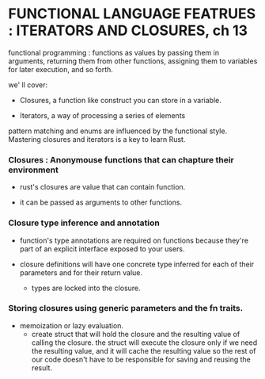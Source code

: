# FUNCTIONAL LANGUAGE FEATRUES : ITERATORS AND CLOSURES, ch 13

functional programming : functions as values by passing them in arguments, returning them from other functions, assigning them to variables for later execution, and so forth. 


we' ll cover:

* Closures, a function like construct you can store in a variable. 

* Iterators, a way of processing a series of elements


pattern matching and enums are influenced by the functional style. Mastering closures and iterators is a key to learn Rust. 



### Closures : Anonymouse functions that can chapture their environment

* rust's closures are value that can contain function. 

* it can be passed as arguments to other functions. 


### Closure type inference and annotation

* function's type annotations are required on functions because they're part of an explicit interface exposed to your users.

* closure definitions will have one concrete type inferred for each of their parameters and for their return value. 
	* types are locked into the closure. 



### Storing closures using generic parameters and the fn traits. 


* memoization or lazy evaluation. 
	* create struct that will hold the closure and the resulting value of calling the closure. the struct will execute the closure only if we need the resulting value, and it will cache the resulting value so the rest of our code doesn't have to be responsible for saving and reusing the result. 





